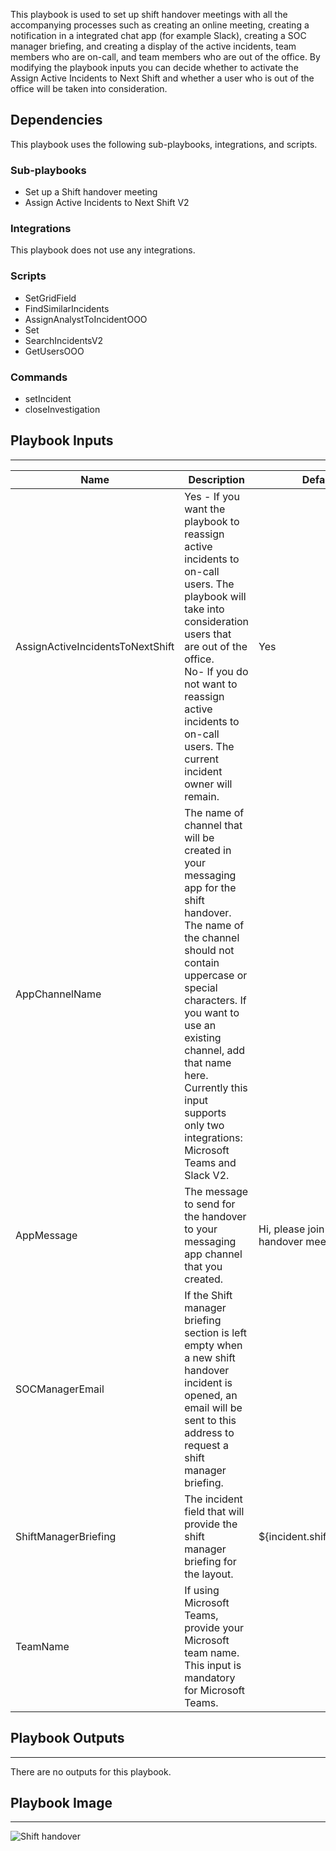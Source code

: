 This playbook is used to set up shift handover meetings with all the accompanying processes such as creating an online meeting, creating a notification in a integrated chat app (for example Slack), creating a SOC manager briefing, and creating a display of the active incidents, team members who are on-call, and team members who are out of the office.
By modifying the playbook inputs you can decide whether to activate the Assign Active Incidents to Next Shift and whether a user who is out of the office will be taken into consideration.

## Dependencies
This playbook uses the following sub-playbooks, integrations, and scripts.

### Sub-playbooks
* Set up a Shift handover meeting
* Assign Active Incidents to Next Shift V2

### Integrations
This playbook does not use any integrations.

### Scripts
* SetGridField
* FindSimilarIncidents
* AssignAnalystToIncidentOOO
* Set
* SearchIncidentsV2
* GetUsersOOO

### Commands
* setIncident
* closeInvestigation

## Playbook Inputs
---

| **Name** | **Description** | **Default Value** | **Required** |
| --- | --- | --- | --- |
| AssignActiveIncidentsToNextShift | Yes - If you want the playbook to reassign active incidents to on-call users. The playbook will take into consideration users that are out of the office.<br/>No- If you do not want to reassign active incidents to on-call users. The current incident owner will remain. <br/> | Yes | Optional |
| AppChannelName  | The name of channel that will be created in your messaging app for the shift handover.<br/>The name of the channel should not contain uppercase or special characters. If you want to use an existing channel, add that name here. Currently this input supports only two integrations: Microsoft Teams and Slack V2.    |  | Optional |
| AppMessage  | The message to send for the handover to your messaging app channel that you created. | Hi, please join the shift handover meeting. | Optional |
| SOCManagerEmail | If the Shift manager briefing section is left empty when a new shift handover incident is opened, an email will be sent to this address to request a shift manager briefing. |  | Optional |
| ShiftManagerBriefing  | The incident field that will provide the shift manager briefing for the layout. | ${incident.shiftmanagerbriefing} | Optional |
| TeamName | If using Microsoft Teams, provide your Microsoft team name. This input is mandatory for Microsoft Teams. |  | Optional |

## Playbook Outputs
---
There are no outputs for this playbook.

## Playbook Image
---
![Shift handover](../../doc_files/Shift_management_-_Shift_handover.png)